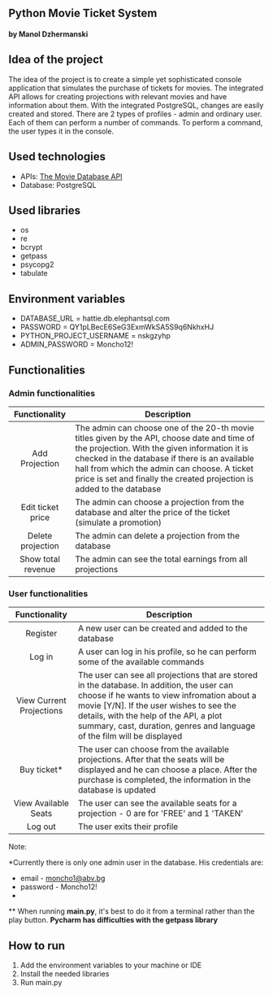 Python Movie Ticket System
---
#### by Manol Dzhermanski

## Idea of the project
The idea of the project is to create a simple yet sophisticated console application
that simulates the purchase of tickets for movies. The integrated API allows for
creating projections with relevant movies and have information about them. With the
integrated PostgreSQL, changes are easily created and stored. There are 2 types of
profiles - admin and ordinary user. Each of them can perform a number of commands.
To perform a command, the user types it in the console.


## Used technologies
* APIs: [The Movie Database API](https://developers.themoviedb.org/3/getting-started/introduction)
* Database: PostgreSQL

## Used libraries
* os
* re
* bcrypt
* getpass
* psycopg2
* tabulate

## Environment variables
* DATABASE_URL = hattie.db.elephantsql.com
* PASSWORD = QY1pLBecE6SeG3ExmWkSA5S9q6NkhxHJ
* PYTHON_PROJECT_USERNAME = nskgzyhp
* ADMIN_PASSWORD = Moncho12!

## Functionalities
### Admin functionalities
|   Functionality    | Description                                                                                                                                                                                                                                                                                                            |
|:------------------:|------------------------------------------------------------------------------------------------------------------------------------------------------------------------------------------------------------------------------------------------------------------------------------------------------------------------|
|   Add Projection   | The admin can choose one of the 20-th movie titles given by the API, choose date and time of the projection. With the given information it is checked in the database if there is an available hall from which the admin can choose. A ticket price is set and finally the created projection is added to the database |
| Edit ticket price  | The admin can choose a projection from the database and alter the price of the ticket (simulate a promotion)                                                                                                                                                                                                           |
| Delete projection  | The admin can delete a projection from the database                                                                                                                                                                                                                                                                    |
| Show total revenue | The admin can see the total earnings from all projections                                                                                                                                                                                                                                                              |

### User functionalities
|      Functionality       | Description                                                                                                                                                                                                                                                                                                 |
|:------------------------:|-------------------------------------------------------------------------------------------------------------------------------------------------------------------------------------------------------------------------------------------------------------------------------------------------------------|
|         Register         | A new user can be created and added to the database                                                                                                                                                                                                                                                         |
|          Log in          | A user can log in his profile, so he can perform some of the available commands                                                                                                                                                                                                                             |
| View Current Projections | The user can see all projections that are stored in the database. In addition, the user can choose if he wants to view  infromation about a movie [Y/N]. If the user wishes to see the details, with the help of the API, a plot summary, cast, duration, genres and language of the film will be displayed |
|       Buy ticket*        | The user can choose from the available projections. After that the seats will be displayed and he can choose a place. After the purchase is completed, the information in the database is updated                                                                                                           |
|   View Available Seats   | The user can see the available seats for a projection - 0 are for 'FREE' and 1 'TAKEN'                                                                                                                                                                                                                      |
|         Log out          | The user exits their profile                                                                                                                                                                                                                                                                                |

Note:

*Currently there is only one admin user in the database. His credentials are:
* email - moncho1@abv.bg
* password - Moncho12!
* 
** When running **main.py**, it's best to do it from a terminal rather than the play button.
**Pycharm has difficulties with the getpass library**

## How to run
1. Add the environment variables to your machine or IDE
2. Install the needed libraries
3. Run main.py